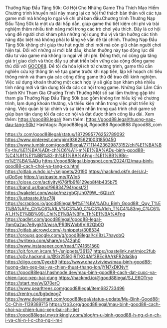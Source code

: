 Thưởng Nạp Đầu Tặng 50k: Cơ Hội Cho Những Game Thủ Thích Mạo Hiểm
Chương trình khuyến mãi này mang lại cơ hội thử thách bản thân với các tựa game mới mà không lo ngại về chi phí ban đầu.Chương trình Thưởng Nạp Đầu Tặng 50k là một ưu đãi hấp dẫn, giúp game thủ tiết kiệm chi phí và trải nghiệm thêm nhiều tính năng mới trong các trò chơi yêu thích. Đây là cơ hội vàng để người chơi khám phá những nội dung thú vị và tận hưởng các tính năng đặc biệt mà không phải lo lắng về vấn đề tài chính.
Thưởng Nạp Đầu Tặng 50k không chỉ giúp thu hút người chơi mới mà còn giữ chân người chơi hiện tại. Đối với những ai mới bắt đầu, khoản thưởng này tạo động lực để đầu tư vào game mà không lo ngại về chi phí. Đồng thời, nó cũng gia tăng giá trị giao dịch và thúc đẩy sự phát triển bền vững của cộng đồng game thủ đối với [GOOD88](https://good88.legal/).
Để tối đa hóa lợi ích từ chương trình, game thủ cần nghiên cứu kỹ thông tin về tựa game trước khi nạp tiền, lập kế hoạch chi tiêu thông minh và tham gia các cộng đồng game thủ để trao đổi kinh nghiệm. Việc sử dụng khoản thưởng một cách hợp lý sẽ giúp bạn khám phá nhiều tính năng mới và tận dụng tối đa các cơ hội trong game.
Những Sai Lầm Cần Tránh Khi Tham Gia Chương Trình Thưởng
Một số sai lầm thường gặp khi tham gia Thưởng Nạp Đầu Tặng 50k bao gồm không tìm hiểu kỹ về chương trình, lạm dụng khoản thưởng, và thiếu kiên nhẫn trong việc phát triển kỹ năng. Việc quản lý tài chính và sự kiên nhẫn trong quá trình chơi game sẽ giúp bạn tận dụng tối đa các cơ hội và đạt được thành công lâu dài.
Xem thêm: https://good88.legal/
Xem thêm: https://good88.legal/thuong-nap-dau-tang-50k/
Hashtags: #good88legal, #good88 #good888 #good88_com


https://x.com/good88legal/status/1872995776252789092
https://www.pinterest.com/pin/936256210031850450
https://www.tumblr.com/good88legal/771114423629873152/chi%E1%BA%BFn-thu%E1%BA%ADt-ch%C6%A1i-m%E1%BA%ADu-binh-good88-%C4%91%E1%BB%83-th%E1%BA%AFng-l%E1%BB%9Bn-m%E1%BA%ADu
https://good88legal.blogspot.com/2024/12/mau-binh-good88-cach-choi-va-tang-co.html
https://gitlab.vuhdo.io/-/snippets/20190
https://hackmd.okfn.de/s/rJ-uiOpSye
https://justpaste.me/RWlo5
https://glose.com/activity/676ffb9f8129eb8f4b435b75
https://band.us/band/96834794/post/21
https://wakelet.com/wake/mzzgbCjUh079W_-6QlzcY
https://justpaste.it/az78j
https://scrapbox.io/good88legal/M%E1%BA%ADu_Binh_Good88:_Quy_T%E1%BA%AFc_Ch%C6%A1i_V%C3%A0_C%C3%A1ch_T%C4%83ng_C%C6%A1_H%E1%BB%99i_Chi%E1%BA%BFn_Th%E1%BA%AFng
https://padlet.com/good88legal/good88-legal-7qm0a2ac7e6vgk10/wish/PR3NWxb9Vl62Qb0O
https://gitlab.aicrowd.com/-/snippets/308534
https://groups.google.com/g/good88legal/c/I8zL7hayobQ
https://writexo.com/share/qs742qh0
https://www.instapaper.com/read/1741651560
https://git.forum.ircam.fr/-/snippets/36137
https://pastelink.net/mjoc2fub
https://g0v.hackmd.io/@3r255lGjRTKO4Alf3BEc9A/rkFR2daSkg
https://diigo.com/0yexb9
https://www.ohay.tv/view/mau-binh-good88-huong-dan-xep-bai-va-chien-thuat-thang-lon/jYN7xDKNvY
https://good88legal.hashnode.dev/mau-binh-good88-cach-dat-cuoc-va-chien-luoc-xep-bai-dung
https://hackmd.io/@good88legal/SJ_E6OTrye
https://start.me/w/Q70erO
https://www.pearltrees.com/good88legal/item682733496
https://rentry.co/bgbdeog7
https://www.deviantart.com/good88legal/status-update/Mu-Binh-Good88-Cc-Chin-1139389715
https://zb3.org/good88legal/mau-binh-good88-cach-choi-va-chien-luoc-xep-bai-chi-tiet
https://good88legal.mystrikingly.com/blog/m-u-binh-good88-h-ng-d-n-ch-i-va-chi-n-l-c-cho-ng-i-m-i

